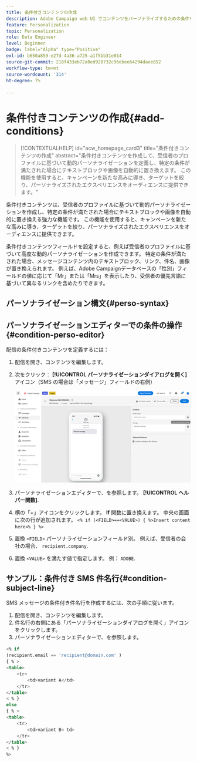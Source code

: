 ```yaml
---
title: 条件付きコンテンツの作成
description: Adobe Campaign web UI でコンテンツをパーソナライズするための条件を定義する方法について説明します
feature: Personalization
topic: Personalization
role: Data Engineer
level: Beginner
badge: label="Alpha" type="Positive"
exl-id: b650a859-e27d-4a36-a725-a1f5bb31e014
source-git-commit: 218f433eb72a0ed928732c96ebee64294daee852
workflow-type: tm+mt
source-wordcount: '314'
ht-degree: 7%

---
```


# 条件付きコンテンツの作成{#add-conditions}

>[!CONTEXTUALHELP]
>id="acw_homepage_card3"
>title="条件付きコンテンツの作成"
>abstract="条件付きコンテンツを作成して、受信者のプロファイルに基づいて動的パーソナライゼーションを定義し、特定の条件が満たされた場合にテキストブロックや画像を自動的に置き換えます。 この機能を使用すると、キャンペーンを新たな高みに導き、ターゲットを絞り、パーソナライズされたエクスペリエンスをオーディエンスに提供できます。"

条件付きコンテンツは、受信者のプロファイルに基づいて動的パーソナライゼーションを作成し、特定の条件が満たされた場合にテキストブロックや画像を自動的に置き換える強力な機能です。 この機能を使用すると、キャンペーンを新たな高みに導き、ターゲットを絞り、パーソナライズされたエクスペリエンスをオーディエンスに提供できます。

条件付きコンテンツフィールドを設定すると、例えば受信者のプロファイルに基づいて高度な動的パーソナライゼーションを作成できます。 特定の条件が満たされた場合、メッセージコンテンツ内のテキストブロック、リンク、件名、画像が置き換えられます。 例えば、Adobe Campaignデータベースの「性別」フィールドの値に応じて「Mr」または「Mrs」を表示したり、受信者の優先言語に基づいて異なるリンクを含めたりできます。

## パーソナライゼーション構文{#perso-syntax}

## パーソナライゼーションエディターでの条件の操作{#condition-perso-editor}

配信の条件付きコンテンツを定義するには：

1. 配信を開き、コンテンツを編集します。
1. 次をクリック： **[!UICONTROL パーソナライゼーションダイアログを開く]** アイコン（SMS の場合は「メッセージ」フィールドの右側）

   ![](assets/open-perso-editor-sms.png)

1. パーソナライゼーションエディターで、を参照します。 **[!UICONTROL ヘルパー関数]**.
1. 横の「+」アイコンをクリックします。 **If** 関数に置き換えます。 中央の画面に次の行が追加されます。
   `<% if (<FIELD>==<VALUE>) { %>Insert content here<% } %>`
1. 置換 `<FIELD>` パーソナライゼーションフィールド別。 例えば、受信者の会社の場合、 `recipient.company`.
1. 置換 `<VALUE>` を満たす値で指定します。 例： `ADOBE`.

## サンプル：条件付き SMS 件名行{#condition-subject-line}

SMS メッセージの条件付き件名行を作成するには、次の手順に従います。

1. 配信を開き、コンテンツを編集します。
1. 件名行の右側にある「パーソナライゼーションダイアログを開く」アイコンをクリックします。
1. パーソナライゼーションエディターで、を参照します。


```sql
<% if 
(recipient.email == 'recipient@domain.com' ) 
{ % >
<table>
    <tr>
        <td>variant A</td>
    </tr>
</table>
< % } 
else 
{ % >
<table>
    <tr>
        <td>variant B< td>
    </tr>
</table>
< % } 
%>
```

